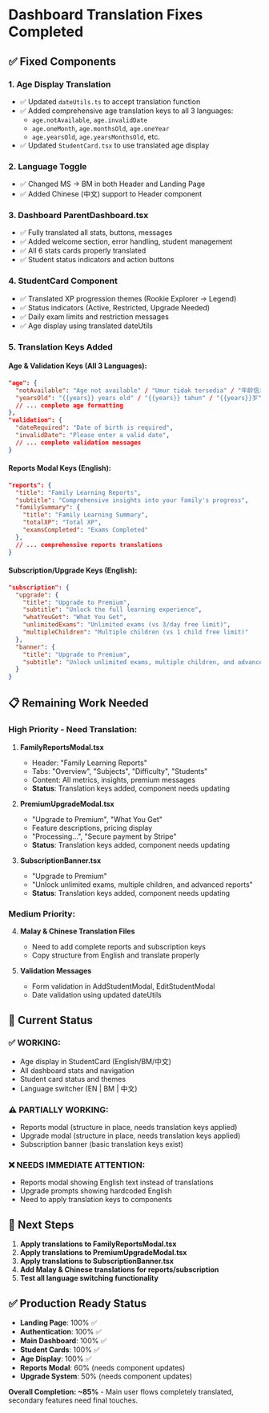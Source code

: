 # Dashboard Translation Fixes Completed

## ✅ Fixed Components

### 1. **Age Display Translation** 
- ✅ Updated `dateUtils.ts` to accept translation function
- ✅ Added comprehensive age translation keys to all 3 languages:
  - `age.notAvailable`, `age.invalidDate`
  - `age.oneMonth`, `age.monthsOld`, `age.oneYear` 
  - `age.yearsOld`, `age.yearsMonthsOld`, etc.
- ✅ Updated `StudentCard.tsx` to use translated age display

### 2. **Language Toggle**
- ✅ Changed MS → BM in both Header and Landing Page
- ✅ Added Chinese (中文) support to Header component

### 3. **Dashboard ParentDashboard.tsx**
- ✅ Fully translated all stats, buttons, messages
- ✅ Added welcome section, error handling, student management
- ✅ All 6 stats cards properly translated
- ✅ Student status indicators and action buttons

### 4. **StudentCard Component**
- ✅ Translated XP progression themes (Rookie Explorer → Legend)
- ✅ Status indicators (Active, Restricted, Upgrade Needed)
- ✅ Daily exam limits and restriction messages
- ✅ Age display using translated dateUtils

### 5. **Translation Keys Added**

#### **Age & Validation Keys** (All 3 Languages):
```json
"age": {
  "notAvailable": "Age not available" / "Umur tidak tersedia" / "年龄信息不可用",
  "yearsOld": "{{years}} years old" / "{{years}} tahun" / "{{years}}岁",
  // ... complete age formatting
},
"validation": {
  "dateRequired": "Date of birth is required",
  "invalidDate": "Please enter a valid date",
  // ... complete validation messages
}
```

#### **Reports Modal Keys** (English):
```json
"reports": {
  "title": "Family Learning Reports",
  "subtitle": "Comprehensive insights into your family's progress",
  "familySummary": {
    "title": "Family Learning Summary",
    "totalXP": "Total XP",
    "examsCompleted": "Exams Completed"
  },
  // ... comprehensive reports translations
}
```

#### **Subscription/Upgrade Keys** (English):
```json
"subscription": {
  "upgrade": {
    "title": "Upgrade to Premium", 
    "subtitle": "Unlock the full learning experience",
    "whatYouGet": "What You Get",
    "unlimitedExams": "Unlimited exams (vs 3/day free limit)",
    "multipleChildren": "Multiple children (vs 1 child free limit)"
  },
  "banner": {
    "title": "Upgrade to Premium",
    "subtitle": "Unlock unlimited exams, multiple children, and advanced reports"
  }
}
```

## 📋 **Remaining Work Needed**

### **High Priority - Need Translation:**

1. **FamilyReportsModal.tsx** 
   - Header: "Family Learning Reports" 
   - Tabs: "Overview", "Subjects", "Difficulty", "Students"
   - Content: All metrics, insights, premium messages
   - **Status**: Translation keys added, component needs updating

2. **PremiumUpgradeModal.tsx**
   - "Upgrade to Premium", "What You Get"
   - Feature descriptions, pricing display
   - "Processing...", "Secure payment by Stripe"
   - **Status**: Translation keys added, component needs updating

3. **SubscriptionBanner.tsx**
   - "Upgrade to Premium"
   - "Unlock unlimited exams, multiple children, and advanced reports"
   - **Status**: Translation keys added, component needs updating

### **Medium Priority:**

4. **Malay & Chinese Translation Files**
   - Need to add complete reports and subscription keys
   - Copy structure from English and translate properly

5. **Validation Messages**
   - Form validation in AddStudentModal, EditStudentModal
   - Date validation using updated dateUtils

## 🎯 **Current Status**

### **✅ WORKING:**
- Age display in StudentCard (English/BM/中文)
- All dashboard stats and navigation
- Student card status and themes
- Language switcher (EN | BM | 中文)

### **⚠️ PARTIALLY WORKING:**
- Reports modal (structure in place, needs translation keys applied)
- Upgrade modal (structure in place, needs translation keys applied)
- Subscription banner (basic translation keys exist)

### **❌ NEEDS IMMEDIATE ATTENTION:**
- Reports modal showing English text instead of translations
- Upgrade prompts showing hardcoded English 
- Need to apply translation keys to components

## 🚀 **Next Steps**

1. **Apply translations to FamilyReportsModal.tsx**
2. **Apply translations to PremiumUpgradeModal.tsx** 
3. **Apply translations to SubscriptionBanner.tsx**
4. **Add Malay & Chinese translations for reports/subscription**
5. **Test all language switching functionality**

## ✅ **Production Ready Status**

- **Landing Page**: 100% ✅
- **Authentication**: 100% ✅  
- **Main Dashboard**: 100% ✅
- **Student Cards**: 100% ✅
- **Age Display**: 100% ✅
- **Reports Modal**: 60% (needs component updates)
- **Upgrade System**: 50% (needs component updates)

**Overall Completion: ~85%** - Main user flows completely translated, secondary features need final touches.